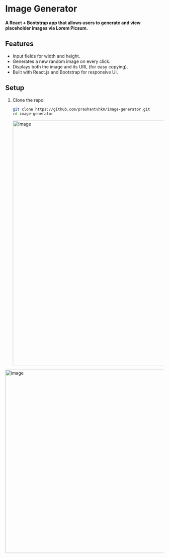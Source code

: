 # Image Generator

**A React + Bootstrap app that allows users to generate and view placeholder images via Lorem Picsum.**

## Features

- Input fields for width and height.
- Generates a new random image on every click.
- Displays both the image and its URL (for easy copying).
- Built with React.js and Bootstrap for responsive UI.

## Setup

1. Clone the repo:
   ```bash
   git clone https://github.com/prashantvhkm/image-generator.git
   cd image-generator
   ```


   <img width="630" height="778" alt="image" src="https://github.com/user-attachments/assets/762fb159-0278-437f-8d03-74eab0fb1eff" />

<img width="668" height="583" alt="image" src="https://github.com/user-attachments/assets/51e8e08f-9f08-44cb-8311-5cd0c2f454c9" />

